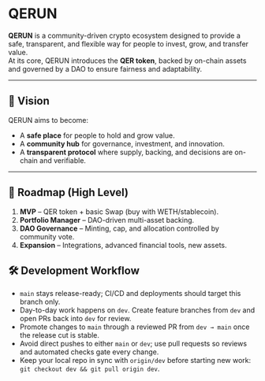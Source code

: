 # QERUN

**QERUN** is a community-driven crypto ecosystem designed to provide a safe, transparent, and flexible way for people to invest, grow, and transfer value.  
At its core, QERUN introduces the **QER token**, backed by on-chain assets and governed by a DAO to ensure fairness and adaptability.

---

## 🚀 Vision
QERUN aims to become:
- A **safe place** for people to hold and grow value.
- A **community hub** for governance, investment, and innovation.
- A **transparent protocol** where supply, backing, and decisions are on-chain and verifiable.

---

## 🔮 Roadmap (High Level)
1. **MVP** – QER token + basic Swap (buy with WETH/stablecoin).  
2. **Portfolio Manager** – DAO-driven multi-asset backing.  
3. **DAO Governance** – Minting, cap, and allocation controlled by community vote.  
4. **Expansion** – Integrations, advanced financial tools, new assets.  

## 🛠️ Development Workflow
- `main` stays release-ready; CI/CD and deployments should target this branch only.  
- Day-to-day work happens on `dev`. Create feature branches from `dev` and open PRs back into `dev` for review.  
- Promote changes to `main` through a reviewed PR from `dev → main` once the release cut is stable.  
- Avoid direct pushes to either `main` or `dev`; use pull requests so reviews and automated checks gate every change.  
- Keep your local repo in sync with `origin/dev` before starting new work: `git checkout dev && git pull origin dev`.  
